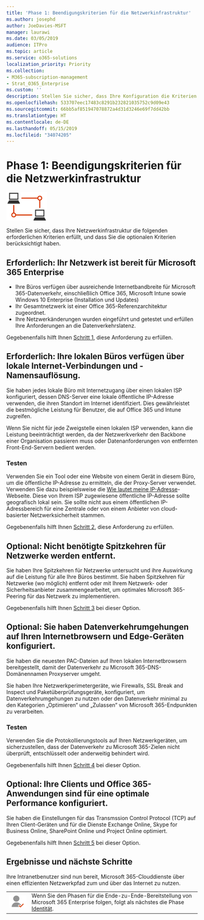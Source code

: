 ```yaml
---
title: 'Phase 1: Beendigungskriterien für die Netzwerkinfrastruktur'
ms.author: josephd
author: JoeDavies-MSFT
manager: laurawi
ms.date: 03/05/2019
audience: ITPro
ms.topic: article
ms.service: o365-solutions
localization_priority: Priority
ms.collection:
- M365-subscription-management
- Strat_O365_Enterprise
ms.custom: ''
description: Stellen Sie sicher, dass Ihre Konfiguration die Kriterien von Microsoft 365 Enterprise für die Netzwerkinfrastruktur erfüllt.
ms.openlocfilehash: 533707eec17483c8291b232821035752c9d09e43
ms.sourcegitcommit: 66bb5af851947078872a4d31d3246e69f7dd42bb
ms.translationtype: HT
ms.contentlocale: de-DE
ms.lasthandoff: 05/15/2019
ms.locfileid: "34074205"
---
```

# <a name="phase-1-networking-infrastructure-exit-criteria"></a>Phase 1: Beendigungskriterien für die Netzwerkinfrastruktur

![](./media/deploy-foundation-infrastructure/networking_icon-small.png)

Stellen Sie sicher, dass Ihre Netzwerkinfrastruktur die folgenden erforderlichen Kriterien erfüllt, und dass Sie die optionalen Kriterien berücksichtigt haben.

<a name="crit-networking-step1"></a>
## <a name="required-your-network-is-ready-for-microsoft-365-enterprise"></a>Erforderlich: Ihr Netzwerk ist bereit für Microsoft 365 Enterprise

- Ihre Büros verfügen über ausreichende Internetbandbreite für Microsoft 365-Datenverkehr, einschließlich Office 365, Microsoft Intune sowie Windows 10 Enterprise (Installation und Updates)
- Ihr Gesamtnetzwerk ist einer Office 365-Referenzarchitektur zugeordnet.
- Ihre Netzwerkänderungen wurden eingeführt und getestet und erfüllen Ihre Anforderungen an die Datenverkehrslatenz. 

Gegebenenfalls hilft Ihnen [Schritt 1](networking-provide-bandwidth-cloud-services.md), diese Anforderung zu erfüllen.

<a name="crit-networking-step2"></a>
## <a name="required-your-local-offices-have-local-internet-connections-and-name-resolution"></a>Erforderlich: Ihre lokalen Büros verfügen über lokale Internet-Verbindungen und -Namensauflösung.

Sie haben jedes lokale Büro mit Internetzugang über einen lokalen ISP konfiguriert, dessen DNS-Server eine lokale öffentliche IP-Adresse verwenden, die ihren Standort im Internet identifiziert. Dies gewährleistet die bestmögliche Leistung für Benutzer, die auf Office 365 und Intune zugreifen.

Wenn Sie nicht für jede Zweigstelle einen lokalen ISP verwenden, kann die Leistung beeinträchtigt werden, da der Netzwerkverkehr den Backbone einer Organisation passieren muss oder Datenanforderungen von entfernten Front-End-Servern bedient werden.

### <a name="how-to-test"></a>Testen
Verwenden Sie ein Tool oder eine Website von einem Gerät in diesem Büro, um die öffentliche IP-Adresse zu ermitteln, die der Proxy-Server verwendet. Verwenden Sie dazu beispielsweise die [Wie lautet meine IP-Adresse](https://www.whatismypublicip.com/)-Webseite. Diese von Ihrem ISP zugewiesene öffentliche IP-Adresse sollte geografisch lokal sein. Sie sollte nicht aus einem öffentlichen IP-Adressbereich für eine Zentrale oder von einem Anbieter von cloud-basierter Netzwerksicherheit stammen.

Gegebenenfalls hilft Ihnen [Schritt 2](networking-dns-resolution-same-location.md), diese Anforderung zu erfüllen.

<a name="crit-networking-step3"></a>
## <a name="optional-unneeded-network-hairpins-are-removed"></a>Optional: Nicht benötigte Spitzkehren für Netzwerke werden entfernt.

Sie haben Ihre Spitzkehren für Netzwerke untersucht und ihre Auswirkung auf die Leistung für alle Ihre Büros bestimmt. Sie haben Spitzkehren für Netzwerke (wo möglich) entfernt oder mit Ihrem Netzwerk- oder Sicherheitsanbieter zusammengearbeitet, um optimales Microsoft 365-Peering für das Netzwerk zu implementieren.

Gegebenenfalls hilft Ihnen [Schritt 3](networking-avoid-network-hairpins.md) bei dieser Option.


<a name="crit-networking-step4"></a>
## <a name="optional-you-have-configured-traffic-bypass-on-your-internet-browsers-and-edge-devices"></a>Optional: Sie haben Datenverkehrumgehungen auf Ihren Internetbrowsern und Edge-Geräten konfiguriert.

Sie haben die neuesten PAC-Dateien auf Ihren lokalen Internetbrowsern bereitgestellt, damit der Datenverkehr zu Microsoft 365-DNS-Domänennamen Proxyserver umgeht.

Sie haben Ihre Netzwerkperimetergeräte, wie Firewalls, SSL Break and Inspect und Paketüberprüfungsgeräte, konfiguriert, um Datenverkehrumgehungen zu nutzen oder den Datenverkehr minimal zu den Kategorien „Optimieren“ und „Zulassen“ von Microsoft 365-Endpunkten zu verarbeiten.


### <a name="how-to-test"></a>Testen

Verwenden Sie die Protokollierungstools auf Ihren Netzwerkgeräten, um sicherzustellen, dass der Datenverkehr zu Microsoft 365-Zielen nicht überprüft, entschlüsselt oder anderweitig behindert wird.

Gegebenenfalls hilft Ihnen [Schritt 4](networking-configure-proxies-firewalls.md) bei dieser Option.


<a name="crit-networking-step5"></a>
## <a name="optional-your-clients-and-office-365-applications-are-configured-for-optimal-performance"></a>Optional: Ihre Clients und Office 365-Anwendungen sind für eine optimale Performance konfiguriert.

Sie haben die Einstellungen für das Transmssion Control Protocol (TCP) auf Ihren Client-Geräten und für die Dienste Exchange Online, Skype for Business Online, SharePoint Online und Project Online optimiert.

Gegebenenfalls hilft Ihnen [Schritt 5](networking-optimize-tcp-performance.md) bei dieser Option.

## <a name="results-and-next-steps"></a>Ergebnisse und nächste Schritte

Ihre Intranetbenutzer sind nun bereit, Microsoft 365-Clouddienste über einen effizienten Netzwerkpfad zum und über das Internet zu nutzen.

|||
|:-------|:-----|
|![](./media/deploy-foundation-infrastructure/identity_icon-small.png)| Wenn Sie den Phasen für die Ende-zu-Ende-Bereitstellung von Microsoft 365 Enterprise folgen, folgt als nächstes die Phase [Identität](identity-infrastructure.md). |
